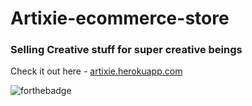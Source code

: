 # Artixie-ecommerce-store

<h3>Selling Creative stuff for super creative beings</h3>

Check it out here - <a href="artixie.herokuapp.com/">artixie.herokuapp.com</a>

![forthebadge](https://forthebadge.com/images/badges/made-with-javascript.svg)
